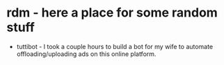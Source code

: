 # rdm - here a place for some random stuff

* tuttibot - I took a couple hours to build a bot for my wife to automate offloading/uploading ads on this online platform.
